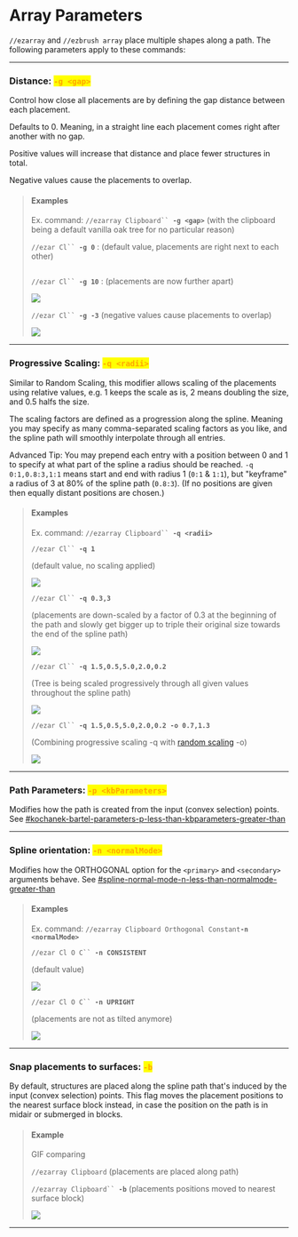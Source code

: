 # Array Parameters

`//ezarray` and `//ezbrush array` place multiple shapes along a path. The following parameters apply to these commands:

***

### Distance: <mark style="color:orange;">`-g <gap>`</mark>

Control how close all placements are by defining the gap distance between each placement.

Defaults to 0. Meaning, in a straight line each placement comes right after another with no gap.

Positive values will increase that distance and place fewer structures in total.

Negative values cause the placements to overlap.

> #### Examples
>
> Ex. command: `//ezarray Clipboard`` `**`-g <gap>`** (with the clipboard being a default vanilla oak tree for no particular reason)
>
>
>
> `//ezar Cl`` `**`-g 0`** : (default value, placements are right next to each other)
>
> <img src="../../.gitbook/assets/ArrayGap_example1.png" alt="" data-size="original">
>
>
>
> `//ezar Cl`` `**`-g 10`** : (placements are now further apart)
>
> ![](../../.gitbook/assets/ArrayGap_example2.png)
>
>
>
> `//ezar Cl`` `**`-g -3`** (negative values cause placements to overlap)
>
> ![](../../.gitbook/assets/ArrayGap_example3.png)

***

### Progressive Scaling: <mark style="color:orange;">`-q <radii>`</mark>

Similar to Random Scaling, this modifier allows scaling of the placements using relative values, e.g. 1 keeps the scale as is, 2 means doubling the size, and 0.5 halfs the size.

The scaling factors are defined as a progression along the spline. Meaning you may specify as many comma-separated scaling factors as you like, and the spline path will smoothly interpolate through all entries.

Advanced Tip: You may prepend each entry with a position between 0 and 1 to specify at what part of the spline a radius should be reached. `-q 0:1,0.8:3,1:1` means start and end with radius 1 (`0:1` & `1:1`), but "keyframe" a radius of 3 at 80% of the spline path (`0.8:3`). (If no positions are given then equally distant positions are chosen.)

> #### Examples
>
> Ex. command: `//ezarray Clipboard`` `**`-q <radii>`**
>
> `//ezar Cl`` `**`-q 1`**&#x20;
>
> (default value, no scaling applied)
>
> ![](../../.gitbook/assets/ArrayGap_example1.png)
>
>
>
> `//ezar Cl`` `**`-q 0.3,3`**&#x20;
>
> (placements are down-scaled by a factor of 0.3 at the beginning of the path and slowly get bigger up to triple their original size towards the end of the spline path)
>
> ![](../../.gitbook/assets/ArrayScaling_example2.png)
>
>
>
> `//ezar Cl`` `**`-q 1.5,0.5,5.0,2.0,0.2`**&#x20;
>
> (Tree is being scaled progressively through all given values throughout the spline path)
>
> ![](../../.gitbook/assets/ArrayScaling_example3.png)
>
>
>
> `//ezar Cl`` `**`-q 1.5,0.5,5.0,2.0,0.2 -o 0.7,1.3`**&#x20;
>
> (Combining progressive scaling -q with [random scaling](placement-parameters.md#random-scaling-o-less-than-sizemultiplierrange-greater-than) -o)
>
> ![](../../.gitbook/assets/ArrayScaling_example4.png)
>
>

***

### Path Parameters: <mark style="color:orange;">`-p <kbParameters>`</mark>

Modifies how the path is created from the input (convex selection) points. See [#kochanek-bartel-parameters-p-less-than-kbparameters-greater-than](../spline/common-parameters.md#kochanek-bartel-parameters-p-less-than-kbparameters-greater-than "mention")

***

### Spline orientation: <mark style="color:orange;">`-n <normalMode>`</mark>

Modifies how the ORTHOGONAL option for the `<primary>` and `<secondary>` arguments behave. See [#spline-normal-mode-n-less-than-normalmode-greater-than](../spline/common-parameters.md#spline-normal-mode-n-less-than-normalmode-greater-than "mention")

> #### Examples
>
> Ex. command: `//ezarray Clipboard Orthogonal Constant`**`-n <normalMode>`**
>
> `//ezar Cl O C`` `**`-n CONSISTENT`**&#x20;
>
> (default value)
>
> ![](../../.gitbook/assets/OrthogonalAlignment_example1.png)
>
>
>
> `//ezar Cl O C`` `**`-n UPRIGHT`**&#x20;
>
> (placements are not as tilted anymore)
>
> ![](../../.gitbook/assets/OrthogonalAlignment_example2.png)

***

### Snap placements to surfaces: <mark style="color:orange;">`-b`</mark>

By default, structures are placed along the spline path that's induced by the input (convex selection) points. This flag moves the placement positions to the nearest surface block instead, in case the position on the path is in midair or submerged in blocks.

> #### Example
>
> GIF comparing
>
> `//ezarray Clipboard` (placements are placed along path)
>
> `//ezarray Clipboard`` `**`-b`** (placements positions moved to nearest surface block)
>
> ![](../../.gitbook/assets/ezgif.com-animated-gif-maker.gif)

***
